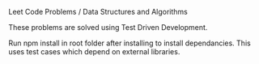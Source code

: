 Leet Code Problems / Data Structures and Algorithms

These problems are solved using Test Driven Development.

Run npm install in root folder after installing to install dependancies. 
This uses test cases which depend on external libraries. 